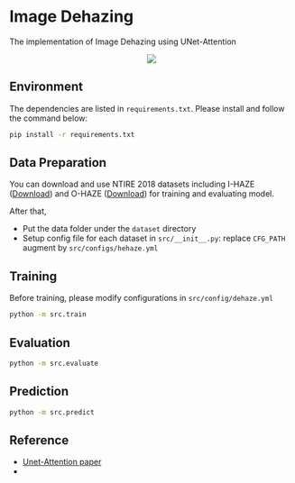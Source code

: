 # Image Dehazing

The implementation of Image Dehazing using UNet-Attention

<p align="center">
    <image src="images/attention_unet.jpg">
</p>


## Environment
The dependencies are listed in `requirements.txt`. Please install and follow the command below:

```bash
pip install -r requirements.txt
```

## Data Preparation
You can download and use NTIRE 2018 datasets including I-HAZE ([Download](http://www.vision.ee.ethz.ch/ntire18/i-haze/)) and O-HAZE ([Download](http://www.vision.ee.ethz.ch/ntire18/o-haze/)) for training and evaluating model. 

After that,
+ Put the data folder under the `dataset` directory
+ Setup config file for each dataset in `src/__init__.py`: replace `CFG_PATH` augment by `src/configs/hehaze.yml`

## Training
Before training, please modify configurations in `src/config/dehaze.yml`
```bash
python -m src.train
```

## Evaluation
```bash
python -m src.evaluate
```


## Prediction
```bash
python -m src.predict
```


## Reference
+ [Unet-Attention paper](https://arxiv.org/abs/1804.03999)
+ 
